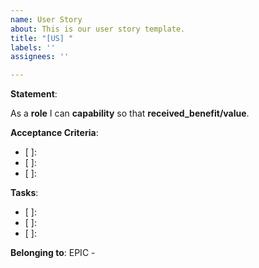 ```yaml
---
name: User Story
about: This is our user story template.
title: "[US] "
labels: ''
assignees: ''

---
```


**Statement**:

As a **role** I can **capability** so that **received_benefit/value**.

**Acceptance Criteria**:

- [ ]: 
- [ ]: 
- [ ]: 

**Tasks**:

- [ ]: 
- [ ]: 
- [ ]: 


**Belonging to**:  EPIC -
